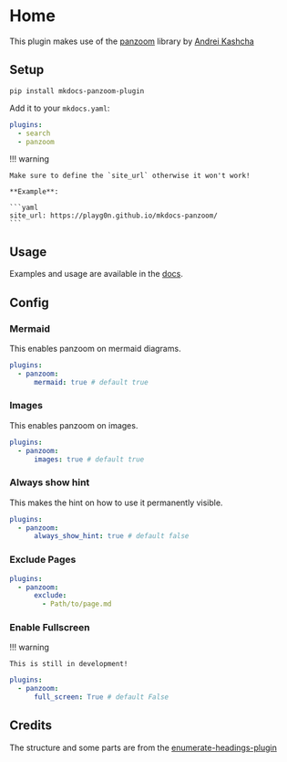 # Home

This plugin makes use of the [panzoom](https://github.com/anvaka/panzoom) library by [Andrei Kashcha](https://github.com/anvaka)

## Setup

`pip install mkdocs-panzoom-plugin`

Add it to your `mkdocs.yaml`:

```yaml
plugins:
  - search
  - panzoom

```

!!! warning

    Make sure to define the `site_url` otherwise it won't work!

    **Example**:

    ```yaml
    site_url: https://playg0n.github.io/mkdocs-panzoom/
    ```

## Usage

Examples and usage are available in the [docs](https://playg0n.github.io/mkdocs-panzoom/).

## Config

### Mermaid

This enables panzoom on mermaid diagrams.

```yaml
plugins:
  - panzoom:
      mermaid: true # default true
```

### Images

This enables panzoom on images.

```yaml
plugins:
  - panzoom:
      images: true # default true
```

### Always show hint

This makes the hint on how to use it permanently visible.

```yaml
plugins:
  - panzoom:
      always_show_hint: true # default false
```

### Exclude Pages

```yaml
plugins:
  - panzoom:
      exclude:
        - Path/to/page.md
```

### Enable Fullscreen

!!! warning

    This is still in development!

```yaml
plugins:
  - panzoom:
      full_screen: True # default False
```

## Credits

The structure and some parts are from the [enumerate-headings-plugin](https://github.com/timvink/mkdocs-enumerate-headings-plugin)
